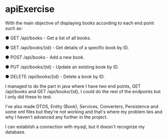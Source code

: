 # apiExercise

With the main objective of displaying books according to each end point such as:

● GET /api/books - Get a list of all books.

● GET /api/books/{id} - Get details of a specific book by ID.

● POST /api/books - Add a new book.

● PUT /api/books/{id} - Update an existing book by ID.

● DELETE /api/books/{id} - Delete a book by ID.

I managed to do the part in java where I have two end points, GET /api/books and GET /api/books/{id}, I could do the rest of the endpoints but I only did these to test.

I've also made DTOS, Entity (Book), Services, Converters, Persistence and some xml files but they're not working and that's where my problem lies and why I haven't advanced any further in the project.

I can establish a connection with mysql, but it doesn't recognize my database.

